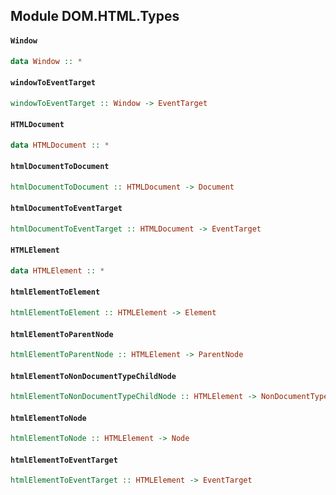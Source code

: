 ## Module DOM.HTML.Types

#### `Window`

``` purescript
data Window :: *
```

#### `windowToEventTarget`

``` purescript
windowToEventTarget :: Window -> EventTarget
```

#### `HTMLDocument`

``` purescript
data HTMLDocument :: *
```

#### `htmlDocumentToDocument`

``` purescript
htmlDocumentToDocument :: HTMLDocument -> Document
```

#### `htmlDocumentToEventTarget`

``` purescript
htmlDocumentToEventTarget :: HTMLDocument -> EventTarget
```

#### `HTMLElement`

``` purescript
data HTMLElement :: *
```

#### `htmlElementToElement`

``` purescript
htmlElementToElement :: HTMLElement -> Element
```

#### `htmlElementToParentNode`

``` purescript
htmlElementToParentNode :: HTMLElement -> ParentNode
```

#### `htmlElementToNonDocumentTypeChildNode`

``` purescript
htmlElementToNonDocumentTypeChildNode :: HTMLElement -> NonDocumentTypeChildNode
```

#### `htmlElementToNode`

``` purescript
htmlElementToNode :: HTMLElement -> Node
```

#### `htmlElementToEventTarget`

``` purescript
htmlElementToEventTarget :: HTMLElement -> EventTarget
```


